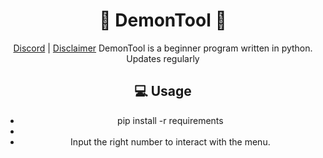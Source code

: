 <div align="center">
  
# 🌌 DemonTool 🌌 
</div>
<div align="center">
<a href="https://discord.gg/GyYDqW6s">Discord</a> | <a href="https://github.com/astros3x/Astri#warning-disclaimer">Disclaimer</a> 
DemonTool is a beginner program written in python. Updates regularly

## 💻 Usage
* pip install -r requirements
* 
* Input the right number to interact with the menu.
